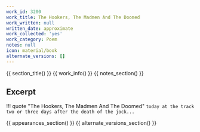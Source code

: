 ```yaml
---
work_id: 3200
work_title: The Hookers, The Madmen And The Doomed
work_written: null
written_date: approximate
work_collected: 'yes'
work_category: Poem
notes: null
icon: material/book
alternate_versions: []
---
```


{{ section_title() }}
{{ work_info() }}
{{ notes_section() }}
## Excerpt
!!! quote "The Hookers, The Madmen And The Doomed"
    ```
    today at the track
    two or three days after
    the death of the
    jock...
    ```

{{ appearances_section() }}
{{ alternate_versions_section() }}